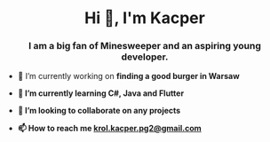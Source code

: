 
<h1 align="center">Hi 👋, I'm Kacper</h1>
<h3 align="center">I am a big fan of Minesweeper and an aspiring young developer.</h3>

- 🔭 I’m currently working on <b>finding a good burger in Warsaw<b/> <br/>

- 🌱 I’m currently learning <b>C#, Java and Flutter<b/>  <br/>

- 👯 I’m looking to collaborate on <b>any projects<b/>  <br/>

- 📫 How to reach me <b>krol.kacper.pg2@gmail.com<b/> <br/>



 
